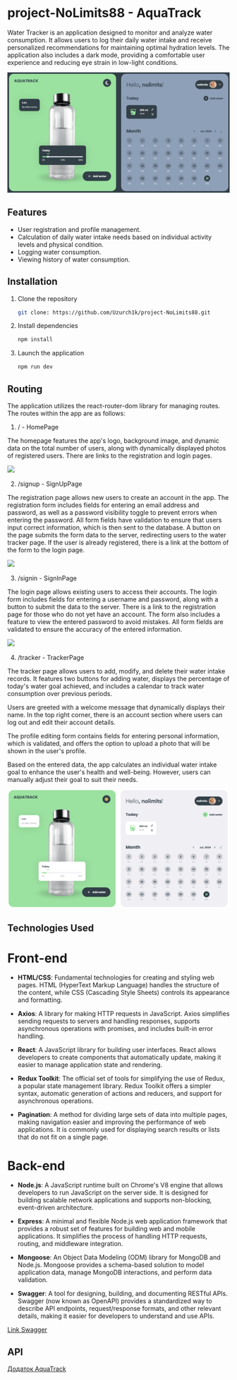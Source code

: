 # project-NoLimits88 - AquaTrack

Water Tracker is an application designed to monitor and analyze water
consumption. It allows users to log their daily water intake and receive
personalized recommendations for maintaining optimal hydration levels. The
application also includes a dark mode, providing a comfortable user experience
and reducing eye strain in low-light conditions.

![](/src/assets/darktheme.jpg)

## Features

- User registration and profile management.
- Calculation of daily water intake needs based on individual activity levels
  and physical condition.
- Logging water consumption.
- Viewing history of water consumption.

## Installation

1.  Clone the repository
    ```sh
    git clone: https://github.com/Uzurch1k/project-NoLimits88.git
    ```
2.  Install dependencies
    ```sh
    npm install
    ```
3.  Launch the application
    ```sh
    npm run dev
    ```

## Routing

The application utilizes the react-router-dom library for managing routes. The
routes within the app are as follows:

1. / - HomePage

The homepage features the app's logo, background image, and dynamic data on the
total number of users, along with dynamically displayed photos of registered
users. There are links to the registration and login pages.

![](/src/assets/homepage.jpg)

2. /signup - SignUpPage

The registration page allows new users to create an account in the app. The
registration form includes fields for entering an email address and password, as
well as a password visibility toggle to prevent errors when entering the
password. All form fields have validation to ensure that users input correct
information, which is then sent to the database. A button on the page submits
the form data to the server, redirecting users to the water tracker page. If the
user is already registered, there is a link at the bottom of the form to the
login page.

![](/src/assets/signup.jpg)

3. /signin - SignInPage

The login page allows existing users to access their accounts. The login form
includes fields for entering a username and password, along with a button to
submit the data to the server. There is a link to the registration page for
those who do not yet have an account. The form also includes a feature to view
the entered password to avoid mistakes. All form fields are validated to ensure
the accuracy of the entered information.

![](/src/assets/signin.jpg)

4. /tracker - TrackerPage

The tracker page allows users to add, modify, and delete their water intake
records. It features two buttons for adding water, displays the percentage of
today's water goal achieved, and includes a calendar to track water consumption
over previous periods.

Users are greeted with a welcome message that dynamically displays their name.
In the top right corner, there is an account section where users can log out and
edit their account details.

The profile editing form contains fields for entering personal information,
which is validated, and offers the option to upload a photo that will be shown
in the user's profile.

Based on the entered data, the app calculates an individual water intake goal to
enhance the user's health and well-being. However, users can manually adjust
their goal to suit their needs.

![](/src/assets/tracker.jpg)

## Technologies Used

# Front-end

- **HTML/CSS**: Fundamental technologies for creating and styling web pages.
  HTML (HyperText Markup Language) handles the structure of the content, while
  CSS (Cascading Style Sheets) controls its appearance and formatting.

- **Axios**: A library for making HTTP requests in JavaScript. Axios simplifies
  sending requests to servers and handling responses, supports asynchronous
  operations with promises, and includes built-in error handling.

- **React**: A JavaScript library for building user interfaces. React allows
  developers to create components that automatically update, making it easier to
  manage application state and rendering.

- **Redux Toolkit**: The official set of tools for simplifying the use of Redux,
  a popular state management library. Redux Toolkit offers a simpler syntax,
  automatic generation of actions and reducers, and support for asynchronous
  operations.

- **Pagination**: A method for dividing large sets of data into multiple pages,
  making navigation easier and improving the performance of web applications. It
  is commonly used for displaying search results or lists that do not fit on a
  single page.

# Back-end

- **Node.js**: A JavaScript runtime built on Chrome's V8 engine that allows
  developers to run JavaScript on the server side. It is designed for building
  scalable network applications and supports non-blocking, event-driven
  architecture.

- **Express**: A minimal and flexible Node.js web application framework that
  provides a robust set of features for building web and mobile applications. It
  simplifies the process of handling HTTP requests, routing, and middleware
  integration.

- **Mongoose**: An Object Data Modeling (ODM) library for MongoDB and Node.js.
  Mongoose provides a schema-based solution to model application data, manage
  MongoDB interactions, and perform data validation.

- **Swagger**: A tool for designing, building, and documenting RESTful APIs.
  Swagger (now known as OpenAPI) provides a standardized way to describe API
  endpoints, request/response formats, and other relevant details, making it
  easier for developers to understand and use APIs.

[Link Swagger](https://aquatrack-backend-bmxm.onrender.com/api-docs/)

## API

[Додаток AquaTrack](https://project-nolimits88.netlify.app/)
